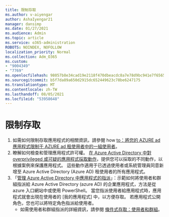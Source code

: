 ```yaml
---
title: 限制存取
ms.author: v-aiyengar
author: AshaIyengar21
manager: dansimp
ms.date: 01/27/2021
ms.audience: Admin
ms.topic: article
ms.service: o365-administration
ROBOTS: NOINDEX, NOFOLLOW
localization_priority: Normal
ms.collection: Adm_O365
ms.custom:
- "9004349"
- "7769"
ms.openlocfilehash: 98057b8e34cad19e2118f470dbeacdc8a7e78d9bc941e7f6565743201a541b56
ms.sourcegitcommit: b5f7da89a650d2915dc652449623c78be6247175
ms.translationtype: MT
ms.contentlocale: zh-TW
ms.lasthandoff: 08/05/2021
ms.locfileid: "53958648"
---
```

# <a name="restricting-access"></a>限制存取

1. 如需如何限制存取應用程式的相關資訊，請參閱 how [to：將您的 AZURE ad 應用程式限制于 AZURE ad 租使用者中的一組使用者](https://docs.microsoft.com/azure/active-directory/develop/howto-restrict-your-app-to-a-set-of-users)。
1. 瞭解如何檢查和管理應用程式許可權。 [在 Azure Active Directory 中對 overprivileged 或可疑的應用程式採取動作](https://docs.microsoft.com/azure/active-directory/manage-apps/manage-application-permissions#control-access-to-an-application)，提供您可以採取的不同動作，以根據案例來保護應用程式。 這些動作適用于已透過使用者或系統管理員同意新增至 Azure Active Directory (Azure AD) 租使用者的所有應用程式。
1. 「[管理 Azure Active Directory 中應用程式的指派](https://docs.microsoft.com/azure/active-directory/manage-apps/assign-user-or-group-access-portal#configure-an-application-to-require-user-assignment)」：示範如何將使用者和群組指派給 Azure Active Directory (azure AD) 的企業應用程式，方法是從 azure 入口網站中或使用 PowerShell。 當您指派使用者給應用程式時，應用程式就會出現在使用者的 [我的應用程式] 中，以方便存取。 若應用程式公開角色，您也可以將特定角色指派給使用者。
    - 如需使用者和群組指派的詳細資訊，請參閱 [條件式存取：使用者和群組](https://docs.microsoft.com/azure/active-directory/conditional-access/concept-conditional-access-users-groups)。
